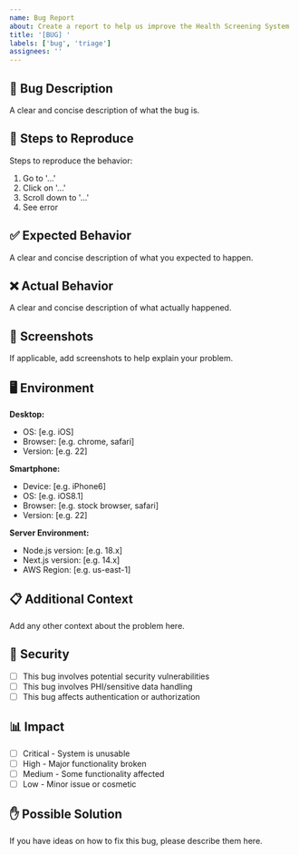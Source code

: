 ```yaml
---
name: Bug Report
about: Create a report to help us improve the Health Screening System
title: '[BUG] '
labels: ['bug', 'triage']
assignees: ''
---
```


## 🐛 Bug Description

A clear and concise description of what the bug is.

## 🔄 Steps to Reproduce

Steps to reproduce the behavior:
1. Go to '...'
2. Click on '...'
3. Scroll down to '...'
4. See error

## ✅ Expected Behavior

A clear and concise description of what you expected to happen.

## ❌ Actual Behavior

A clear and concise description of what actually happened.

## 📸 Screenshots

If applicable, add screenshots to help explain your problem.

## 🖥️ Environment

**Desktop:**
- OS: [e.g. iOS]
- Browser: [e.g. chrome, safari]
- Version: [e.g. 22]

**Smartphone:**
- Device: [e.g. iPhone6]
- OS: [e.g. iOS8.1]
- Browser: [e.g. stock browser, safari]
- Version: [e.g. 22]

**Server Environment:**
- Node.js version: [e.g. 18.x]
- Next.js version: [e.g. 14.x]
- AWS Region: [e.g. us-east-1]

## 📋 Additional Context

Add any other context about the problem here.

## 🔐 Security

- [ ] This bug involves potential security vulnerabilities
- [ ] This bug involves PHI/sensitive data handling
- [ ] This bug affects authentication or authorization

## 📊 Impact

- [ ] Critical - System is unusable
- [ ] High - Major functionality broken
- [ ] Medium - Some functionality affected
- [ ] Low - Minor issue or cosmetic

## ✋ Possible Solution

If you have ideas on how to fix this bug, please describe them here. 
